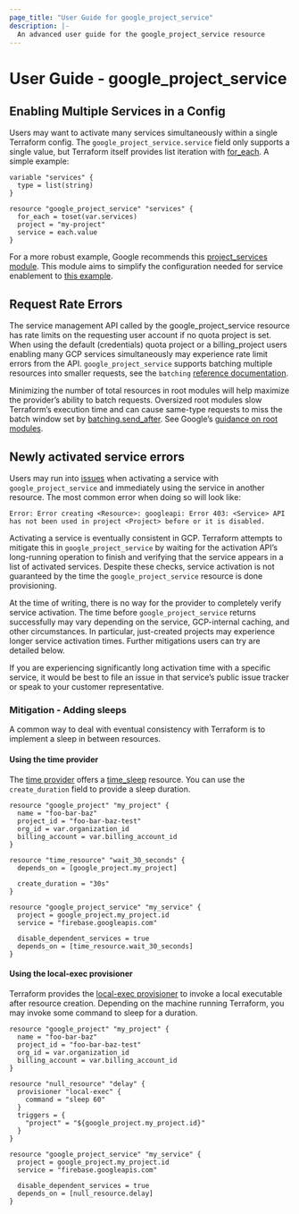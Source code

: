 ```yaml
---
page_title: "User Guide for google_project_service"
description: |-
  An advanced user guide for the google_project_service resource
---
```


# User Guide - google_project_service

## Enabling Multiple Services in a Config

Users may want to activate many services simultaneously within a single Terraform config. The `google_project_service.service` field only supports a single value, but Terraform itself provides list iteration with [for_each](https://developer.hashicorp.com/terraform/language/meta-arguments/for_each).
A simple example:

```
variable "services" {
  type = list(string)
}

resource "google_project_service" "services" {
  for_each = toset(var.services)
  project = "my-project"
  service = each.value
}
```

For a more robust example, Google recommends this [project_services module](https://github.com/terraform-google-modules/terraform-google-project-factory/tree/master/modules/project_services). This module aims to simplify the configuration needed for service enablement to [this example](https://github.com/terraform-google-modules/terraform-google-project-factory/tree/master/modules/project_services#example-usage).

## Request Rate Errors

The service management API called by the google_project_service resource has rate limits on the requesting user account if no quota project is set. When using the default (credentials) quota project or a billing_project users enabling many GCP services simultaneously may experience rate limit errors from the API. `google_project_service` supports batching multiple resources into smaller requests, see the `batching` [reference documentation](https://registry.terraform.io/providers/hashicorp/google/latest/docs/guides/provider_reference.html#batching).

Minimizing the number of total resources in root modules will help maximize the provider’s ability to batch requests. Oversized root modules slow Terraform’s execution time and can cause same-type requests to miss the batch window set by [batching.send_after](https://registry.terraform.io/providers/hashicorp/google/latest/docs/guides/provider_reference.html#send_after). See Google’s [guidance on root modules](https://cloud.google.com/docs/terraform/best-practices-for-terraform#root-modules).

## Newly activated service errors

Users may run into [issues](https://github.com/hashicorp/terraform-provider-google/issues/8214) when activating a service with `google_project_service` and immediately using the service in another resource. The most common error when doing so will look like:

```
Error: Error creating <Resource>: googleapi: Error 403: <Service> API has not been used in project <Project> before or it is disabled.
```

Activating a service is eventually consistent in GCP. Terraform attempts to mitigate this in `google_project_service` by waiting for the activation API’s long-running operation to finish and verifying that the service appears in a list of activated services. Despite these checks, service activation is not guaranteed by the time the `google_project_service` resource is done provisioning.

At the time of writing, there is no way for the provider to completely verify service activation. The time before `google_project_service` returns successfully may vary depending on the service, GCP-internal caching, and other circumstances. In particular, just-created projects may experience longer service activation times. Further mitigations users can try are detailed below.

If you are experiencing significantly long activation time with a specific service, it would be best to file an issue in that service’s public issue tracker or speak to your customer representative. 

### Mitigation - Adding sleeps

A common way to deal with eventual consistency with Terraform is to implement a sleep in between resources.

#### Using the time provider

The [time provider](https://registry.terraform.io/providers/hashicorp/time/latest/docs) offers a [time_sleep](https://registry.terraform.io/providers/hashicorp/time/latest/docs/resources/sleep) resource. You can use the `create_duration` field to provide a sleep duration.

```
resource "google_project" "my_project" {
  name = "foo-bar-baz"
  project_id = "foo-bar-baz-test"
  org_id = var.organization_id
  billing_account = var.billing_account_id
}

resource "time_resource" "wait_30_seconds" {
  depends_on = [google_project.my_project]

  create_duration = "30s"
}

resource "google_project_service" "my_service" {
  project = google_project.my_project.id
  service = "firebase.googleapis.com"

  disable_dependent_services = true
  depends_on = [time_resource.wait_30_seconds]
}
```

#### Using the local-exec provisioner

Terraform provides the [local-exec provisioner](https://developer.hashicorp.com/terraform/language/resources/provisioners/local-exec) to invoke a local executable after resource creation. Depending on the machine running Terraform, you may invoke some command to sleep for a duration.

```
resource "google_project" "my_project" {
  name = "foo-bar-baz"
  project_id = "foo-bar-baz-test"
  org_id = var.organization_id
  billing_account = var.billing_account_id
}

resource "null_resource" "delay" {
  provisioner "local-exec" {
    command = "sleep 60"
  }
  triggers = {
    "project" = "${google_project.my_project.id}"
  }
}

resource "google_project_service" "my_service" {
  project = google_project.my_project.id
  service = "firebase.googleapis.com"

  disable_dependent_services = true
  depends_on = [null_resource.delay]
}
```